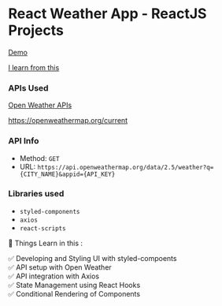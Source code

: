 # React Weather App - ReactJS Projects





[Demo ](https://wetherj.netlify.app/)
  
[I learn from this ](https://www.youtube.com/watch?v=_UXycMmVYj0)

### APIs Used
[Open Weather APIs](https://openweathermap.org/)

https://openweathermap.org/current

### API Info
* Method: `GET`
* URL: `https://api.openweathermap.org/data/2.5/weather?q={CITY_NAME}&appid={API_KEY}`


### Libraries used
* `styled-components`
* `axios`
* `react-scripts`



📕 Things Learn in this :

✅ Developing and Styling UI with styled-compoents  
✅ API setup with Open Weather
<br>
✅ API integration with Axios
<br>
✅ State Management using React Hooks
<br>
✅ Conditional Rendering of Components
